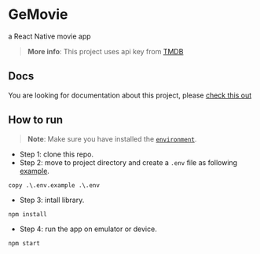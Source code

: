 # GeMovie
a React Native movie app

>**More info**: This project uses api key from [TMDB](https://www.themoviedb.org/)

## Docs
You are looking for documentation about this project, please [check this out](docs)

## How to run
>**Note**: Make sure you have installed the [`environment`](https://reactnative.dev/docs/set-up-your-environment).
* Step 1: clone this repo.
* Step 2: move to project directory and create a `.env` file as following [example](.env.example).
```
copy .\.env.example .\.env
```
* Step 3: intall library.
```
npm install
```
* Step 4: run the app on emulator or device.
```
npm start
```
